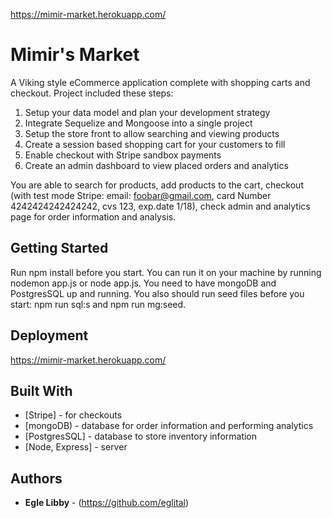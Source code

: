 
https://mimir-market.herokuapp.com/

# Mimir's Market

A Viking style eCommerce application complete with shopping carts and checkout.
Project included these steps:
1. Setup your data model and plan your development strategy
2. Integrate Sequelize and Mongoose into a single project
3. Setup the store front to allow searching and viewing products
4. Create a session based shopping cart for your customers to fill
5. Enable checkout with Stripe sandbox payments
6. Create an admin dashboard to view placed orders and analytics

You are able to search for products, add products to the cart, checkout (with test mode Stripe: email: foobar@gmail.com, card Number 4242424242424242, cvs 123, exp.date 1/18), check admin and analytics page for order information and analysis.

## Getting Started

Run npm install before you start. You can run it on your machine by running nodemon app.js or node app.js. You need to have mongoDB and PostgresSQL up and running. You also should run seed files before you start: npm run sql:s and npm run mg:seed. 

## Deployment

https://mimir-market.herokuapp.com/

## Built With

* [Stripe] - for checkouts
* [mongoDB) - database for order information and performing analytics
* [PostgresSQL] - database to store inventory information
* [Node, Express] - server

## Authors

* **Egle Libby** - (https://github.com/eglital)
